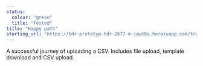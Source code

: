 ```yaml
---
status:
  colour: "green"
  title: "Tested"
title: "Happy path"
starting_url: "https://tdr-prototyp-tdr-2677-m-jqwt8o.herokuapp.com/transfer-tasks"
---
```


A successful journey of uploading a CSV. Includes file upload, template download and CSV upload.


